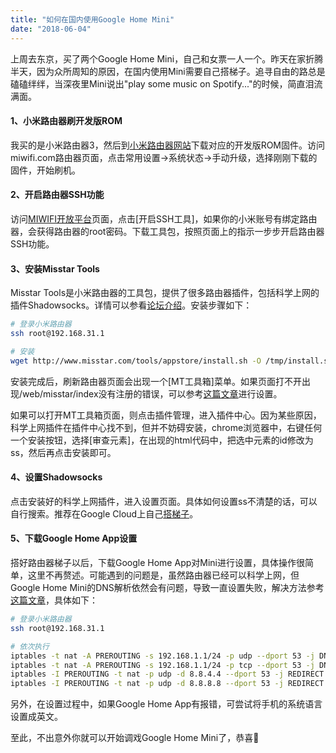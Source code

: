 ```yaml
---
title: "如何在国内使用Google Home Mini"
date: "2018-06-04"
---
```


上周去东京，买了两个Google Home Mini，自己和女票一人一个。昨天在家折腾半天，因为众所周知的原因，在国内使用Mini需要自己搭梯子。追寻自由的路总是磕磕绊绊，当深夜里Mini说出"play some music on Spotify..."的时候，简直泪流满面。

#### 1、小米路由器刷开发版ROM

我买的是小米路由器3，然后到[小米路由器网站](http://www1.miwifi.com/miwifi_download.html)下载对应的开发版ROM固件。访问miwifi.com路由器页面，点击常用设置->系统状态->手动升级，选择刚刚下载的固件，开始刷机。

#### 2、开启路由器SSH功能

访问[MIWIFI开放平台](http://www1.miwifi.com/miwifi_open.html)页面，点击[开启SSH工具]，如果你的小米账号有绑定路由器，会获得路由器的root密码。下载工具包，按照页面上的指示一步步开启路由器SSH功能。

#### 3、安装Misstar Tools

Misstar Tools是小米路由器的工具包，提供了很多路由器插件，包括科学上网的插件Shadowsocks。详情可以参看[论坛介绍](http://www.miui.com/thread-4408033-1-1.html)。安装步骤如下：

```bash
# 登录小米路由器
ssh root@192.168.31.1

# 安装
wget http://www.misstar.com/tools/appstore/install.sh -O /tmp/install.sh && chmod +x /tmp/install.sh && /tmp/install.sh
```

安装完成后，刷新路由器页面会出现一个[MT工具箱]菜单。如果页面打不开出现/web/misstar/index没有注册的错误，可以参考[这篇文章](http://bbs.xiaomi.cn/t-14166902)进行设置。

如果可以打开MT工具箱页面，则点击插件管理，进入插件中心。因为某些原因，科学上网插件在插件中心找不到，但并不妨碍安装，chrome浏览器中，右键任何一个安装按钮，选择[审查元素]，在出现的html代码中，把选中元素的id修改为ss，然后再点击安装即可。


#### 4、设置Shadowsocks

点击安装好的科学上网插件，进入设置页面。具体如何设置ss不清楚的话，可以自行搜索。推荐在Google Cloud上自己[搭梯子](https://suiyuanjian.com/124.html)。


#### 5、下载Google Home App设置

搭好路由器梯子以后，下载Google Home App对Mini进行设置，具体操作很简单，这里不再赘述。可能遇到的问题是，虽然路由器已经可以科学上网，但Google Home Mini的DNS解析依然会有问题，导致一直设置失败，解决方法参考[这篇文章](https://gist.github.com/willwhui/28e8896b6e4560f1cf0d32a5acf501f3)，具体如下：

```bash
# 登录小米路由器
ssh root@192.168.31.1

# 依次执行
iptables -t nat -A PREROUTING -s 192.168.1.1/24 -p udp --dport 53 -j DNAT --to 192.168.1.1
iptables -t nat -A PREROUTING -s 192.168.1.1/24 -p tcp --dport 53 -j DNAT --to 192.168.1.1
iptables -I PREROUTING -t nat -p udp -d 8.8.4.4 --dport 53 -j REDIRECT --to-ports 1053
iptables -I PREROUTING -t nat -p udp -d 8.8.8.8 --dport 53 -j REDIRECT --to-ports 1053
```

另外，在设置过程中，如果Google Home App有报错，可尝试将手机的系统语言设置成英文。

至此，不出意外你就可以开始调戏Google Home Mini了，恭喜🎉